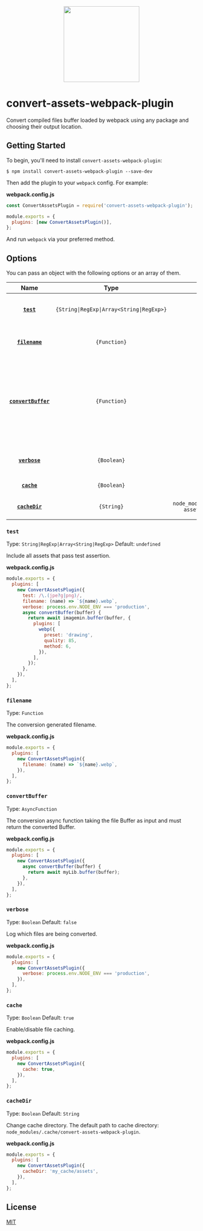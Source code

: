 <div align="center">
  <a href="https://github.com/webpack/webpack">
    <img width="200" height="200" src="https://webpack.js.org/assets/icon-square-big.svg">
  </a>
</div>

# convert-assets-webpack-plugin

Convert compiled files buffer loaded by webpack using any package and choosing their output location.

## Getting Started

To begin, you'll need to install `convert-assets-webpack-plugin`:

```console
$ npm install convert-assets-webpack-plugin --save-dev
```

Then add the plugin to your `webpack` config. For example:

**webpack.config.js**

```js
const ConvertAssetsPlugin = require('convert-assets-webpack-plugin');

module.exports = {
  plugins: [new ConvertAssetsPlugin()],
};
```

And run `webpack` via your preferred method.

## Options

You can pass an object with the following options or an array of them.

|                 Name                  |                   Type                    |                       Default                       | Description                                                                                         |
| :-----------------------------------: | :---------------------------------------: | :-------------------------------------------------: | :-------------------------------------------------------------------------------------------------- |
|          **[`test`](#test)**          | `{String\|RegExp\|Array<String\|RegExp>}` |                     `undefined`                     | Include all assets that pass test assertion                                                         |
|      **[`filename`](#filename)**      |               `{Function}`                |                     `undefined`                     | The conversion generated filename.                                                                  |
| **[`convertBuffer`](#convertBuffer)** |               `{Function}`                |                     `undefined`                     | The conversion async function taking the file Buffer as input and must return the converted Buffer. |
|       **[`verbose`](#verbose)**       |                `{Boolean}`                |                       `false`                       | Log which files are being converted.                                                                |
|         **[`cache`](#cache)**         |                `{Boolean}`                |                       `true`                        | Enable file caching.                                                                                |
|      **[`cacheDir`](#cacheDir)**      |                `{String}`                 | `node_modules/.cache/convert-assets-webpack-plugin` | Change cache directory.                                                                             |

### `test`

Type: `String|RegExp|Array<String|RegExp>`
Default: `undefined`

Include all assets that pass test assertion.

**webpack.config.js**

```js
module.exports = {
  plugins: [
    new ConvertAssetsPlugin({
      test: /\.(jpe?g|png)/,
      filename: (name) => `${name}.webp`,
      verbose: process.env.NODE_ENV === 'production',
      async convertBuffer(buffer) {
        return await imagemin.buffer(buffer, {
          plugins: [
            webp({
              preset: 'drawing',
              quality: 85,
              method: 6,
            }),
          ],
        });
      },
    }),
  ],
};
```

### `filename`

Type: `Function`

The conversion generated filename.

**webpack.config.js**

```js
module.exports = {
  plugins: [
    new ConvertAssetsPlugin({
      filename: (name) => `${name}.webp`,
    }),
  ],
};
```

### `convertBuffer`

Type: `AsyncFunction`

The conversion async function taking the file Buffer as input and must return the converted Buffer.

**webpack.config.js**

```js
module.exports = {
  plugins: [
    new ConvertAssetsPlugin({
      async convertBuffer(buffer) {
        return await myLib.buffer(buffer);
      },
    }),
  ],
};
```

### `verbose`

Type: `Boolean`
Default: `false`

Log which files are being converted.

**webpack.config.js**

```js
module.exports = {
  plugins: [
    new ConvertAssetsPlugin({
      verbose: process.env.NODE_ENV === 'production',
    }),
  ],
};
```

### `cache`

Type: `Boolean`
Default: `true`

Enable/disable file caching.

**webpack.config.js**

```js
module.exports = {
  plugins: [
    new ConvertAssetsPlugin({
      cache: true,
    }),
  ],
};
```

### `cacheDir`

Type: `Boolean`
Default: `String`

Change cache directory. The default path to cache directory: `node_modules/.cache/convert-assets-webpack-plugin`.

**webpack.config.js**

```js
module.exports = {
  plugins: [
    new ConvertAssetsPlugin({
      cacheDir: 'my_cache/assets',
    }),
  ],
};
```

## License

[MIT](./LICENSE)

